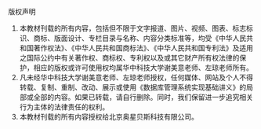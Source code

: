 版权声明

1. 本教材刊载的所有内容，包括但不限于文字报道、图片、视频、图表、标志标识、商标、版面设计、专栏目录与名称、内容分类标准等，均受《中华人民共和国著作权法》、《中华人民共和国商标法》、《中华人民共和国专利法》及适用之国际公约中有关著作权、商标权、专利权以及或其它财产所有权法律的保护，相应的版权或许可使用权均属华中科技大学谢美意老师、左琼老师所有。
2. 凡未经华中科技大学谢美意老师、左琼老师授权，任何媒体、网站及个人不得转载、复制、重制、改动、展示或使用《数据库管理系统实现基础讲义》的局部或全部的内容。如果已转载，请自行删除。同时，我们保留进一步追究相关行为主体的法律责任的权利。
3.  本教材刊载的所有内容授权给北京奥星贝斯科技有限公司。

